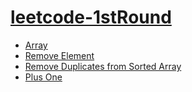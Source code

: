 # [leetcode-1stRound](https://leetcode.com/problemset/algorithms/)

* [Array](array/README.md)
 * [Remove Element](array/remove_element.md)
 * [Remove Duplicates from Sorted Array](array/remove_duplicates_from_sorted_array.md)
 * [Plus One](array/plus_one.md)


